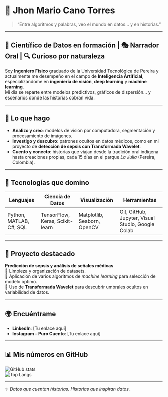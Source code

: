 # 🌌 Jhon Mario Cano Torres

> “Entre algoritmos y palabras, veo el mundo en datos… y en historias.”

---

## 🧠 Científico de Datos en formación | 🎭 Narrador Oral | 🔍 Curioso por naturaleza  

Soy **Ingeniero Físico** graduado de la Universidad Tecnológica de Pereira y actualmente me desempeño en el campo de **Inteligencia Artificial**, especializándome en **ingeniería de visión**, **deep learning** y **machine learning**.  
Mi día se reparte entre modelos predictivos, gráficos de dispersión… y escenarios donde las historias cobran vida.

---

## 🎯 Lo que hago

- **Analizo y creo**: modelos de visión por computadora, segmentación y procesamiento de imágenes.  
- **Investigo y descubro**: patrones ocultos en datos médicos, como en mi proyecto de **detección de sepsis con Transformada Wavelet**.  
- **Cuento y conecto**: historias que viajan desde la tradición oral indígena hasta creaciones propias, cada 15 días en el parque *La Julia* (Pereira, Colombia).

---

## 🔬 Tecnologías que domino

| Lenguajes | Ciencia de Datos | Visualización | Herramientas |
|-----------|------------------|--------------|--------------|
| Python, MATLAB, C#, SQL | TensorFlow, Keras, Scikit-learn | Matplotlib, Seaborn, OpenCV | Git, GitHub, Jupyter, Visual Studio, Google Colab |

---

## 📌 Proyecto destacado

**Predicción de sepsis y análisis de señales médicas**  
📄 Limpieza y organización de datasets.  
🧮 Aplicación de varios algoritmos de *machine learning* para selección de modelo óptimo.  
🌊 Uso de **Transformada Wavelet** para descubrir umbrales ocultos en variabilidad de datos.

---

## 🌍 Encuéntrame

- **LinkedIn**: [Tu enlace aquí]  
- **Instagram – Puro Cuento**: [Tu enlace aquí]  

---

## 📊 Mis números en GitHub  
![GitHub stats](https://github-readme-stats.vercel.app/api?username=TuUsuario&show_icons=true&theme=radical)  
![Top Langs](https://github-readme-stats.vercel.app/api/top-langs/?username=TuUsuario&layout=compact&theme=radical)

---

✨ *Datos que cuentan historias. Historias que inspiran datos.*
